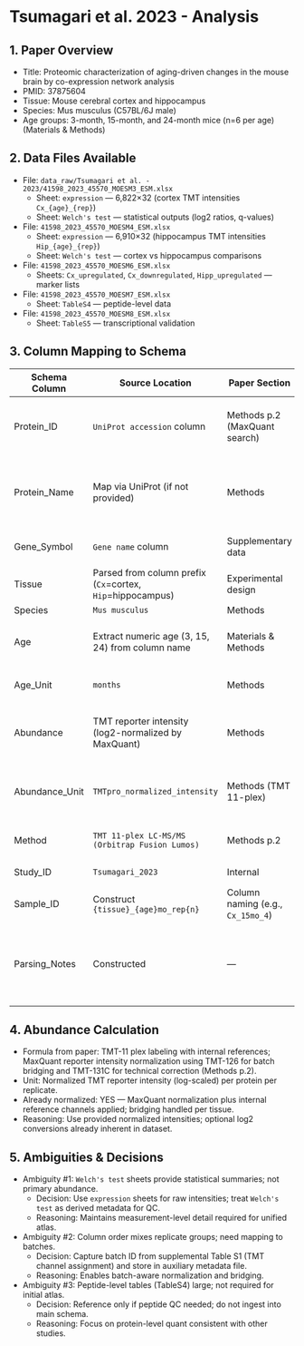 # Tsumagari et al. 2023 - Analysis

## 1. Paper Overview
- Title: Proteomic characterization of aging-driven changes in the mouse brain by co-expression network analysis
- PMID: 37875604
- Tissue: Mouse cerebral cortex and hippocampus
- Species: Mus musculus (C57BL/6J male)
- Age groups: 3-month, 15-month, and 24-month mice (n=6 per age) (Materials & Methods)

## 2. Data Files Available
- File: `data_raw/Tsumagari et al. - 2023/41598_2023_45570_MOESM3_ESM.xlsx`
  - Sheet: `expression` — 6,822×32 (cortex TMT intensities `Cx_{age}_{rep}`)
  - Sheet: `Welch's test` — statistical outputs (log2 ratios, q-values)
- File: `41598_2023_45570_MOESM4_ESM.xlsx`
  - Sheet: `expression` — 6,910×32 (hippocampus TMT intensities `Hip_{age}_{rep}`)
  - Sheet: `Welch's test` — cortex vs hippocampus comparisons
- File: `41598_2023_45570_MOESM6_ESM.xlsx`
  - Sheets: `Cx_upregulated`, `Cx_downregulated`, `Hipp_upregulated` — marker lists
- File: `41598_2023_45570_MOESM7_ESM.xlsx`
  - Sheet: `TableS4` — peptide-level data
- File: `41598_2023_45570_MOESM8_ESM.xlsx`
  - Sheet: `TableS5` — transcriptional validation

## 3. Column Mapping to Schema
| Schema Column | Source Location | Paper Section | Reasoning |
|---------------|----------------|---------------|-----------|
| Protein_ID | `UniProt accession` column | Methods p.2 (MaxQuant search) | UniProt entries supplied alongside gene names |
| Protein_Name | Map via UniProt (if not provided) | Methods | Data tables provide gene; use UniProt reference for names |
| Gene_Symbol | `Gene name` column | Supplementary data | Direct gene symbol for each protein |
| Tissue | Parsed from column prefix (`Cx`=cortex, `Hip`=hippocampus) | Experimental design | Distinguishes the two brain regions |
| Species | `Mus musculus` | Methods | Mouse study |
| Age | Extract numeric age (3, 15, 24) from column name | Materials & Methods | Column naming embeds age in months |
| Age_Unit | `months` | Methods | Age specified in months |
| Abundance | TMT reporter intensity (log2-normalized by MaxQuant) | Methods | `expression` sheets contain normalized intensities |
| Abundance_Unit | `TMTpro_normalized_intensity` | Methods (TMT 11-plex) | MaxQuant Reporter intensity after normalization |
| Method | `TMT 11-plex LC-MS/MS (Orbitrap Fusion Lumos)` | Methods p.2 | Detailed instrument workflow |
| Study_ID | `Tsumagari_2023` | Internal | Unique identifier |
| Sample_ID | Construct `{tissue}_{age}mo_rep{n}` | Column naming (e.g., `Cx_15mo_4`) | Ensures uniqueness and clarity |
| Parsing_Notes | Constructed | — | Document two-batch TMT design, reference channels, Welch's test references |

## 4. Abundance Calculation
- Formula from paper: TMT-11 plex labeling with internal references; MaxQuant reporter intensity normalization using TMT-126 for batch bridging and TMT-131C for technical correction (Methods p.2).
- Unit: Normalized TMT reporter intensity (log-scaled) per protein per replicate.
- Already normalized: YES — MaxQuant normalization plus internal reference channels applied; bridging handled per tissue.
- Reasoning: Use provided normalized intensities; optional log2 conversions already inherent in dataset.

## 5. Ambiguities & Decisions
- Ambiguity #1: `Welch's test` sheets provide statistical summaries; not primary abundance.
  - Decision: Use `expression` sheets for raw intensities; treat `Welch's test` as derived metadata for QC.
  - Reasoning: Maintains measurement-level detail required for unified atlas.
- Ambiguity #2: Column order mixes replicate groups; need mapping to batches.
  - Decision: Capture batch ID from supplemental Table S1 (TMT channel assignment) and store in auxiliary metadata file.
  - Reasoning: Enables batch-aware normalization and bridging.
- Ambiguity #3: Peptide-level tables (TableS4) large; not required for initial atlas.
  - Decision: Reference only if peptide QC needed; do not ingest into main schema.
  - Reasoning: Focus on protein-level quant consistent with other studies.
